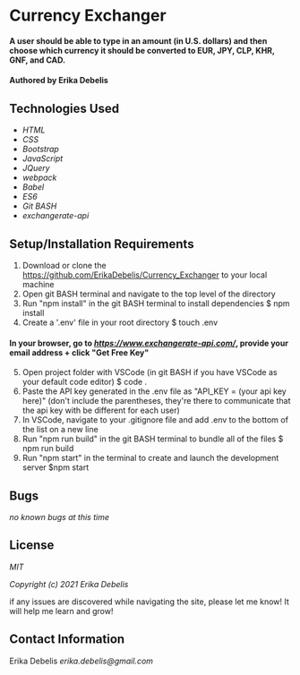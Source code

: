 # Currency Exchanger

#### A user should be able to type in an amount (in U.S. dollars) and then choose which currency it should be converted to EUR, JPY, CLP, KHR, GNF, and CAD. 

#### Authored by Erika Debelis

## Technologies Used

* _HTML_
* _CSS_
* _Bootstrap_
* _JavaScript_
* _JQuery_
* _webpack_
* _Babel_
* _ES6_
* _Git BASH_
* _exchangerate-api_

## Setup/Installation Requirements

1. Download or clone the https://github.com/ErikaDebelis/Currency_Exchanger to your local machine
2. Open git BASH terminal and navigate to the top level of the directory
3. Run "npm install" in the git BASH terminal to install dependencies
    $ npm install
4. Create a '.env' file in your root directory
    $ touch .env

#### In your browser, go to _https://www.exchangerate-api.com/_, provide your email address + click "Get Free Key" ####

5. Open project folder with VSCode (in git BASH if you have VSCode as your default code editor)
    $ code .
6. Paste the API key generated in the .env file as "API_KEY = (your api key here)" (don't include the parentheses, they're there to communicate that the api key with be different for each user)
7. In VSCode, navigate to your .gitignore file and add .env to the bottom of the list on a new line
8. Run "npm run build" in the git BASH terminal to bundle all of the files
    $ npm run build
9. Run "npm start" in the terminal to create and launch the development server
    $npm start

## Bugs

_no known bugs at this time_

## License

_MIT_

_Copyright (c) 2021 Erika Debelis_

if any issues are discovered while navigating the site, please let me know! It will help me learn and grow!

## Contact Information

Erika Debelis _erika.debelis@gmail.com_